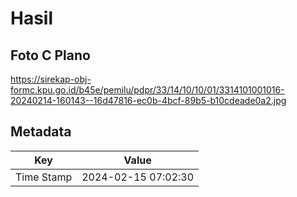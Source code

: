 # Hasil

## Foto C Plano

https://sirekap-obj-formc.kpu.go.id/b45e/pemilu/pdpr/33/14/10/10/01/3314101001016-20240214-160143--16d47816-ec0b-4bcf-89b5-b10cdeade0a2.jpg


## Metadata

| Key        | Value               |
| ---------- | ------------------- |
| Time Stamp | 2024-02-15 07:02:30 |




